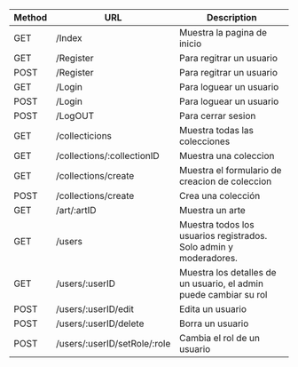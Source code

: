 |  Method  | URL | Description  | 
|  ----------  | ---------- | ------------  | 
|  GET  | /Index  |  Muestra la pagina de inicio  | 
|  GET  | /Register  |  Para regitrar un usuario  | 
|  POST  | /Register  |  Para regitrar un usuario  | 
|  GET  | /Login  |  Para loguear un usuario  | 
|  POST  | /Login  |  Para loguear un usuario  | 
|  POST  | /LogOUT  |  Para cerrar sesion  | 
|  GET  | /collecticions  |  Muestra todas las colecciones  | 
|  GET  | /collections/:collectionID  |  Muestra una coleccion  | 
|  GET  | /collections/create  |  Muestra el formulario de creacion de coleccion  | 
|  POST  | /collections/create  |  Crea una colección  | 
|  GET  | /art/:artID  |  Muestra un arte  | 
|  GET  | /users  |  Muestra todos los usuarios registrados. Solo admin y moderadores.  | 
|  GET  | /users/:userID  |  Muestra los detalles de un usuario, el admin puede cambiar su rol  | 
|  POST  | /users/:userID/edit |  Edita un usuario  | 
|  POST  | /users/:userID/delete |  Borra un usuario  | 
|  POST  | /users/:userID/setRole/:role  |  Cambia el rol de un usuario  | 